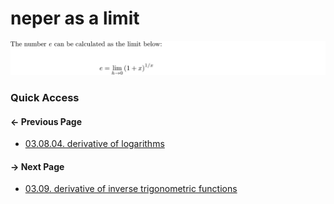 # neper as a limit

![images may take a while to load...](05.neper-as-limit.png)

### Quick Access

#### &#8592; Previous Page

* [03.08.04. derivative of logarithms](./../../03.derivatives/08.inverse_functions_and_logarithms/04.derivative-of-logarithms.md)

#### &#8594; Next Page

* [03.09. derivative of inverse trigonometric functions](./../../03.derivatives/09.inverse_trigonometric_functions/00.README.md)

